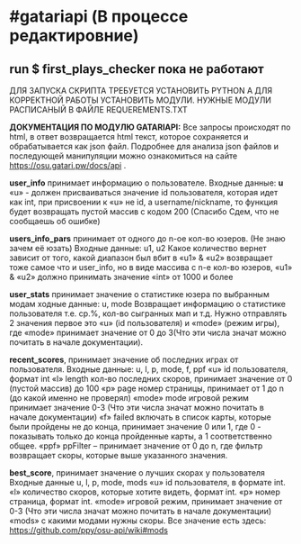 <h1>#gatariapi (В процессе редактировние)</h1>
<h2>run $ first_plays_checker пока не работают</h2>

ДЛЯ ЗАПУСКА СКРИПТА ТРЕБУЕТСЯ УСТАНОВИТЬ PYTHON
А ДЛЯ КОРРЕКТНОЙ РАБОТЫ УСТАНОВИТЬ МОДУЛИ.
НУЖНЫЕ МОДУЛИ РАСПИСАНЫЙ В ФАЙЛЕ REQUEREMENTS.TXT


<b>ДОКУМЕНТАЦИЯ ПО МОДУЛЮ GATARIAPI:</b>
Все запросы происходят по html, в ответ возвращается html текст, которое сохраняется и обрабатывается как json файл.
Подробнее для анализа json файлов и последующей манипуляции можно ознакомиться на сайте https://osu.gatari.pw/docs/api .

<b>user_info</b> принимает информацию о пользователе.
Входные данные: <b>u</b> 
«u» - должен присваиваться значение id пользователя, которая идет как int, при присвоении к «u» не id, а username/nickname, то функция будет возвращать пустой массив с кодом 200 (Спасибо Сдем, что не сообщаешь об ошибке)

<b>users_info_pars</b> принимает от одного до n-ое кол-во юзеров. (Не знаю зачем её юзать)
Входные данные: u1, u2 
Какое количество вернет зависит от того, какой диапазон был вбит в «u1» & «u2» возвращает тоже самое что и user_info, но в виде массива с n-е кол-во юзеров, «u1» & «u2» должно принимать значение «int» от 1000 и более

<b>user_stats</b> принимает значение о статистике юзера по выбранным модам 
ходные данные: u, mode
Возвращает информацию о статистике пользователя т.е. ср.%, кол-во сыгранных мап и т.д. 
Нужно отправлять 2 значения первое это «u» (id пользователя) и «mode» (режим игры), где «mode»
принимает значение от 0 до 3(Что эти числа значат можно почитать в начале документации).

<b>recent_scores</b>, принимает значение об последних играх от пользователя.
Входные данные: u, l, p, mode, f, ppf
«u» id пользователя, формат int
«l» length кол-во последних скоров, принимает значение от 0 (пустой массив) до 100
«p» page номер страницы, принимает от 1 до n (до какой именно не проверял)
«mode» mode игровой режим принимает значение 0-3 (Что эти числа значат можно почитать в начале документации)
«f» failed включать в список карты, которые были пройдены не до конца, принимает значение 0 или 1, где 0 - показывать только до конца пройденные карты, а 1 соответственно общее.
 «ppf» ppFilter – принимает значение от 0 до n, где фильтр возвращает скоры, которые выше указанного значения.

<b>best_score</b>, принимает значение о лучших скорах у пользователя 
Входные данные u, l, p, mode, mods
«u» id пользователя, в формате int.
«l» количество скоров, которые хотите видеть, формат int.
«p» номер страница, формат int.
«mode» игровой режим, принимает значение от 0-3 (Что эти числа значат можно почитать в начале документации)
«mods» с какими модами нужны скоры. Все значение есть здесь: https://github.com/ppy/osu-api/wiki#mods
